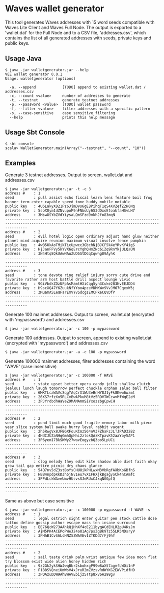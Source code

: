 # Waves wallet generator
This tool generates Waves addresses with 15 word seeds compatible with Waves Lite Client and Waves Full Node. The output is exported to a 'wallet.dat' for the Full Node and to a CSV file, 'addresses.csv', which contains the list of all generated addresses with seeds, private keys and public keys.


## Usage Java

```
$ java -jar walletgenerator.jar --help
VEE wallet generator 0.0.1
Usage: walletgenerator [options]

  -a, --append            [TODO] append to existing wallet.dat / addresses.csv
  -c, --count <value>     number of addresses to generate
  -t, --testnet           generate testnet addresses
  -p, --password <value>  [TODO] wallet password
  -f, --filter <value>    filter addresses with a specific pattern
  -s, --case-sensitive    case sensitive filtering
  --help                  prints this help message
```	

## Usage Sbt Console

```
$ sbt console
scala> WalletGenerator.main(Array("--testnet", "--count", "10"))
```

## Examples

Generate 3 testnet addresses. Output to screen, wallet.dat and addresses.csv
```
$ java -jar walletgenerator.jar -t -c 3
address #    : 1
seed         : pull assist echo fiscal learn lens feature boil frog banner term enter capable speed tone buddy mobile notable
public key   : 4U6LakyXD21Pz6JjmDys6gEBPihqT1qS4XVZefZ2H6Nq
private key  : 5soX8ym1dZNvupoP9nFNbuUy6S3dDxoEtoakfaHSvLH7
address      : 3MswUSYbZVdYiysaLQmSFzd9mkhJfo83mqN
------------------------------------------------------------------------------------------------------------------------------------------------------
address #    : 2
seed         : evil hotel logic open ordinary adjust hand glow neither planet mind acquire reunion maximum visual involve fence pumpkin
public key   : 4wB5UkAoTMikTicUpwcc3GbchNjBJCF5k4eYRvKf4igS
private key  : HjJanFFVy5kYVX6qErcYghQHmZNc6iZq9RnYkjULQaUN
address      : 3N4Htq8QkUAwNAuZUD5StDGqCqwhgU9AyhK
------------------------------------------------------------------------------------------------------------------------------------------------------
address #    : 3
seed         : tone devote ring relief injury sorry cute drive end favorite rather arm host battle drill aspect lounge vivid
public key   : 9GiVbdkZDzUFpAsMamtHXiCqq5yn3Cuke2B3hvEEJDD4
private key  : H9scXQ47Y6ZuukNfYYoo4pzeVDMKWv9VvJM67CqexW3j
address      : 3MuamA5LeQFarEmVYvSdcgzEMCPkeCQVDfP
------------------------------------------------------------------------------------------------------------------------------------------------------
```

Generate 100 mainnet addresses. Output to screen, wallet.dat (encrypted with 'mypassword') and addresses.csv
```
$ java -jar walletgenerator.jar -c 100 -p mypassword  
```

Generate 100 addresses. Output to screen, append to existing wallet.dat (encrypted with 'mypassword') and addresses.csv
```
$ java -jar walletgenerator.jar -a -c 100 -p mypassword  
```

Generate 100000 mainnet addresses, filter addresses containing the word 'WAVE' (case insensitive)
```
$ java -jar walletgenerator.jar -c 100000 -f WAVE   
address #    : 1
seed         : state upset better opera candy jelly shallow clutch jealous lunch laugh tomorrow perfect chuckle orphan salad ball filter
public key   : 6MKTLcaWAVcSqgYAqCrX1WU3eBnHY8J1yFk8Kww6wzmt
private key  : 26XS7rfzXo5RLCxBwAPkuM8tVz5RDVTWCcwvMfWqE2eM
address      : 3PJYrdbdhWaVeZ9MAMAmmSiYxozzbgCpwCH
------------------------------------------------------------------------------------------------------------------------------------------------------
address #    : 2
seed         : pond limit much good fragile memory labor milk piece year slice system ball awake hurry level rabbit vacant
public key   : 2h5RwgVx8JFBGXFouKCmz564nV3FZhaFzJLTJPAD32B2
private key  : 4HdCJUZaNHqGmhQpHhi2ztokQAzKTpavK52aaYoy5AP1
address      : 3P6yem17BkSKWy27wavEogyzbQ3oo5LpUCi
------------------------------------------------------------------------------------------------------------------------------------------------------
address #    : 3
seed         : clog melody they edit kite shadow able diet faith okay grow tail gap entire picnic dry chaos glance
public key   : 54Q7nv5dZ3stBoYsCHU8ikPHLwxM3VbRgfAXbKoGBfhS
private key  : HBB4npdpKkDJh5jNv1eu7vX1FHXjkBgagyoCk4nCAmfC
address      : 3PPdLckWAveUmvHUsvsSJeRUxCJxqNGGpfQ
------------------------------------------------------------------------------------------------------------------------------------------------------
```

Same as above but case sensitive
```
$ java -jar walletgenerator.jar -c 100000 -p mypassword -f WAVE -s  
address #    : 1
seed         : legal ostrich sight enter guitar pen stock cattle dose tattoo define gossip author escape mass ten insane surround
public key   : EE76QcW273AAhkQjHhXf4cE211byqACdEHLR2pU4KsJm
private key  : AjM5PK4ACEPoPWeJ24o81Ag7psZgBk9Tz55LR5NDsryV
address      : 3PHhB1CvS6LcHNZSZWAVEv1ZTKDd7rFj9hf
------------------------------------------------------------------------------------------------------------------------------------------------------
address #    : 2
seed         : sail taste drink palm wrist antique few idea moon flat try blossom exist wide alien honey hidden rich
public key   : 9z2Gk2ykSHWJwqBbr2sbohxgP99w8aX57agmfLWDi1nP
private key  : F188SVQneiUmWsV4xJruR2mZVzsvRdWYKG2EWVPidfH9
address      : 3PQAzuDDW9AhBWAVEbijz5Ttp8xv6A298gv
------------------------------------------------------------------------------------------------------------------------------------------------------
```


